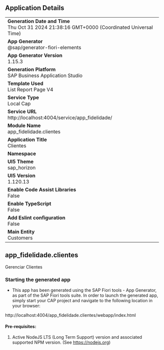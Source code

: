 ## Application Details
|               |
| ------------- |
|**Generation Date and Time**<br>Thu Oct 31 2024 21:38:16 GMT+0000 (Coordinated Universal Time)|
|**App Generator**<br>@sap/generator-fiori-elements|
|**App Generator Version**<br>1.15.3|
|**Generation Platform**<br>SAP Business Application Studio|
|**Template Used**<br>List Report Page V4|
|**Service Type**<br>Local Cap|
|**Service URL**<br>http://localhost:4004/service/app_fidelidade/|
|**Module Name**<br>app_fidelidade.clientes|
|**Application Title**<br>Clientes|
|**Namespace**<br>|
|**UI5 Theme**<br>sap_horizon|
|**UI5 Version**<br>1.120.13|
|**Enable Code Assist Libraries**<br>False|
|**Enable TypeScript**<br>False|
|**Add Eslint configuration**<br>False|
|**Main Entity**<br>Customers|

## app_fidelidade.clientes

Gerenciar Clientes

### Starting the generated app

-   This app has been generated using the SAP Fiori tools - App Generator, as part of the SAP Fiori tools suite.  In order to launch the generated app, simply start your CAP project and navigate to the following location in your browser:

http://localhost:4004/app_fidelidade.clientes/webapp/index.html

#### Pre-requisites:

1. Active NodeJS LTS (Long Term Support) version and associated supported NPM version.  (See https://nodejs.org)


